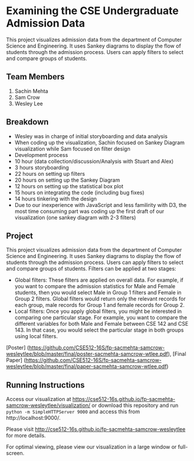 # Examining the CSE Undergraduate Admission Data

This project visualizes admission data from the department of Computer Science and Engineering. It uses Sankey diagrams to display the flow of students through the admission process. Users can apply filters to select and compare groups of students.

## Team Members

1. Sachin Mehta
2. Sam Crow
3. Wesley Lee

## Breakdown


- Wesley was in charge of initial storyboarding and data analysis
- When coding up the visualization, Sachin focused on Sankey Diagram visualization while Sam focused on filter design
- Development process
 - 10 hour (data collection/discussion/Analysis with Stuart and Alex)
 - 3 hours storyboarding
 - 22 hours on setting up filters
 - 20 hours on setting up the Sankey Diagram
 - 12 hours on setting up the statistical box plot
 - 15 hours on integrating the code (including bug fixes)
 - 14 hours tinkering with the design
- Due to our inexperience with JavaScript and less familirity with D3, the most time consuming part was coding up the first draft of our visualization (one sankey diagram with 2-3 filters)


## Project

This project visualizes admission data from the department of Computer Science and Engineering. It uses Sankey diagrams to display the flow of students through the admission process. Users can apply filters to select and compare groups of students. Filters can be applied at two stages:
- Global filters: These filters are applied on overall data. For example, if you want to compare the admission statistics for Male and Female students, then you would select Male in Group 1 filters and Female in Group 2 filters. Global filters would return only the relevant records for each group, male records for Group 1 and female records for Group 2.
- Local filters: Once you apply global filters, you might be interested in comparing one particular stage. For example, you want to compare the different variables for both Male and Female between CSE 142 and CSE 143. In that case, you would select the particular stage in both groups using local filters. 

[Poster] (https://github.com/CSE512-16S/fp-sacmehta-samcrow-wesleytlee/blob/master/final/poster-sacmehta-samcrow-wtlee.pdf),
[Final Paper] (https://github.com/CSE512-16S/fp-sacmehta-samcrow-wesleytlee/blob/master/final/paper-sacmehta-samcrow-wtlee.pdf)

## Running Instructions

Access our visualization at https://cse512-16s.github.io/fp-sacmehta-samcrow-wesleytlee/visualization/ or download this repository and run `python -m SimpleHTTPServer 9000` and access this from http://localhost:9000/.

Please visit http://cse512-16s.github.io/fp-sacmehta-samcrow-wesleytlee for more details.

For optimal viewing, please view our visualization in a large window or full-screen.

